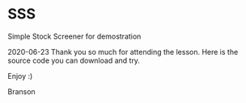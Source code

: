 # SSS
Simple Stock Screener for demostration

2020-06-23
Thank you so much for attending the lesson. 
Here is the source code you can download and try.

Enjoy :)

Branson